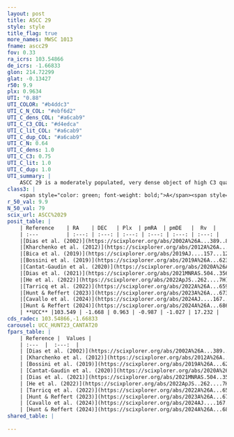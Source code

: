 ```yaml
---
layout: post
title: ASCC 29
style: style
title_flag: true
more_names: MWSC 1013
fname: ascc29
fov: 0.33
ra_icrs: 103.54866
de_icrs: -1.66833
glon: 214.72299
glat: -0.13427
r50: 9.9
plx: 0.9634
UTI: "0.88"
UTI_COLOR: "#b4ddc3"
UTI_C_N_COL: "#ebf6d2"
UTI_C_dens_COL: "#a6cab9"
UTI_C_C3_COL: "#d4edca"
UTI_C_lit_COL: "#a6cab9"
UTI_C_dup_COL: "#a6cab9"
UTI_C_N: 0.64
UTI_C_dens: 1.0
UTI_C_C3: 0.75
UTI_C_lit: 1.0
UTI_C_dup: 1.0
UTI_summary: |
    ASCC 29 is a moderately populated, very dense object of high C3 quality. It is very well-studied in the literature.
class3: |
    <span style="color: green; font-weight: bold;">A</span><span style="color: #FFC300; font-weight: bold;">B</span>
r_50_val: 9.9
N_50_val: 79
scix_url: ASCC%2029
posit_table: |
    | Reference    | RA    | DEC   | Plx  | pmRA  | pmDE   |  Rv  |
    | :---         | :---: | :---: | :---: | :---: | :---: | :---: |
    |[Dias et al. (2002)](https://scixplorer.org/abs/2002A%26A...389..871D) | 103.575 | -1.65 | -- | 2.06 | -3.38 | 13.5 |
    |[Kharchenko et al. (2012)](https://scixplorer.org/abs/2012A%26A...543A.156K) | 103.582 | -1.69 | -- | -0.18 | 0.07 | -- |
    |[Bica et al. (2019)](https://scixplorer.org/abs/2019AJ....157...12B) | 103.573 | -1.655 | -- | -- | -- | -- |
    |[Bossini et al. (2019)](https://scixplorer.org/abs/2019A%26A...623A.108B) | 103.571 | -1.67 | -- | -- | -- | -- |
    |[Cantat-Gaudin et al. (2020)](https://scixplorer.org/abs/2020A%26A...640A...1C) | 103.571 | -1.67 | 0.944 | -1.008 | -1.019 | -- |
    |[Dias et al. (2021)](https://scixplorer.org/abs/2021MNRAS.504..356D) | 103.565 | -1.651 | 0.954 | -1.001 | -1.015 | -- |
    |[He et al. (2022)](https://scixplorer.org/abs/2022ApJS..262....7H) | 103.57 | -1.667 | 0.965 | -0.983 | -1.035 | -- |
    |[Tarricq et al. (2022)](https://scixplorer.org/abs/2022A%26A...659A..59T) | 103.534 | -1.675 | 0.978 | -0.971 | -1.028 | -- |
    |[Hunt & Reffert (2023)](https://scixplorer.org/abs/2023A%26A...673A.114H) | 103.59 | -1.669 | 0.971 | -0.994 | -1.051 | 12.109 |
    |[Cavallo et al. (2024)](https://scixplorer.org/abs/2024AJ....167...12C) | 103.554 | -1.676 | 0.968 | -- | -- | -- |
    |[Hunt & Reffert (2024)](https://scixplorer.org/abs/2024A%26A...686A..42H) | 103.59 | -1.669 | 0.971 | -0.994 | -1.051 | 12.109 |
    | **UCC** |103.549 | -1.668 | 0.963 | -0.987 | -1.027 | 17.232 | 
cds_radec: 103.54866,-1.66833
carousel: UCC_HUNT23_CANTAT20
fpars_table: |
    | Reference |  Values |
    | :---  |  :---:  |
    | [Dias et al. (2002)](https://scixplorer.org/abs/2002A%26A...389..871D) | `E(B-V)=0.05, Dist=750.0, Age=8.06` |
    | [Kharchenko et al. (2012)](https://scixplorer.org/abs/2012A%26A...543A.156K) | `e_bv=0.05, distance=826, log_age=8.06` |
    | [Bossini et al. (2019)](https://scixplorer.org/abs/2019A%26A...623A.108B) | `AV=0.239, Dist=10.05, logA=7.95, Fe/H=0.0` |
    | [Cantat-Gaudin et al. (2020)](https://scixplorer.org/abs/2020A%26A...640A...1C) | `AVNN=0.19, DMNN=10.12, AgeNN=7.97` |
    | [Dias et al. (2021)](https://scixplorer.org/abs/2021MNRAS.504..356D) | `Av=0.4, Dist=1008, logage=7.892, [Fe/H]=-0.096` |
    | [He et al. (2022)](https://scixplorer.org/abs/2022ApJS..262....7H) | `A0=0.4, logAge=7.85` |
    | [Tarricq et al. (2022)](https://scixplorer.org/abs/2022A%26A...659A..59T) | `Dist=1031, logAgeNN=7.99` |
    | [Hunt & Reffert (2023)](https://scixplorer.org/abs/2023A%26A...673A.114H) | `AV50=0.107, diffAV50=0.399, MOD50=9.939, logAge50=8.078` |
    | [Cavallo et al. (2024)](https://scixplorer.org/abs/2024AJ....167...12C) | `AV50=0.3, dMod50=10.06, logAge50=7.82, [Fe/H]50=0.04` |
    | [Hunt & Reffert (2024)](https://scixplorer.org/abs/2024A%26A...686A..42H) | `MassJ=241.408` |
shared_table: |
    
---
```

